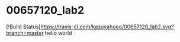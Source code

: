 # 00657120_lab2

[!Build Status]https://travis-ci.com/kazuyahooo/00657120_lab2.svg?branch=master
hello world
